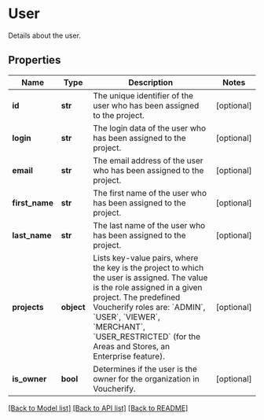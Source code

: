 # User

Details about the user.

## Properties

Name | Type | Description | Notes
------------ | ------------- | ------------- | -------------
**id** | **str** | The unique identifier of the user who has been assigned to the project. | [optional] 
**login** | **str** | The login data of the user who has been assigned to the project. | [optional] 
**email** | **str** | The email address of the user who has been assigned to the project. | [optional] 
**first_name** | **str** | The first name of the user who has been assigned to the project. | [optional] 
**last_name** | **str** | The last name of the user who has been assigned to the project. | [optional] 
**projects** | **object** | Lists key-value pairs, where the key is the project to which the user is assigned. The value is the role assigned in a given project. The predefined Voucherify roles are: &#x60;ADMIN&#x60;, &#x60;USER&#x60;, &#x60;VIEWER&#x60;, &#x60;MERCHANT&#x60;, &#x60;USER_RESTRICTED&#x60; (for the Areas and Stores, an Enterprise feature). | [optional] 
**is_owner** | **bool** | Determines if the user is the owner for the organization in Voucherify. | [optional] 

[[Back to Model list]](../README.md#documentation-for-models) [[Back to API list]](../README.md#documentation-for-api-endpoints) [[Back to README]](../README.md)


